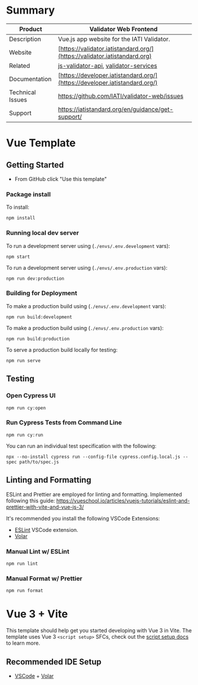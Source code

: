 Summary
=======

Product  |  Validator Web Frontend
--- | ---
Description | Vue.js app website for the IATI Validator.
Website |  [https://validator.iatistandard.org/](https://validator.iatistandard.org)
Related | [js-validator-api](https://github.com/IATI/js-validator-api), [validator-services](https://github.com/IATI/validator-services)
Documentation | [https://developer.iatistandard.org/](https://developer.iatistandard.org/)
Technical Issues | https://github.com/IATI/validator-web/issues
Support | https://iatistandard.org/en/guidance/get-support/

# Vue Template

## Getting Started

- From GitHub click "Use this template"

### Package install

To install:

`npm install`

### Running local dev server

To run a development server using (`./envs/.env.development` vars):

`npm start`

To run a development server using (`./envs/.env.production` vars):

`npm run dev:production`

### Building for Deployment

To make a production build using (`./envs/.env.development` vars):

`npm run build:development`

To make a production build using (`./envs/.env.production` vars):

`npm run build:production`

To serve a production build locally for testing:

`npm run serve`

## Testing

### Open Cypress UI

`npm run cy:open`

### Run Cypress Tests from Command Line

`npm run cy:run`

You can run an individual test specification with the following:

`npx --no-install cypress run --config-file cypress.config.local.js --spec path/to/spec.js`

## Linting and Formatting

ESLint and Prettier are employed for linting and formatting. Implemented following this guide:
https://vueschool.io/articles/vuejs-tutorials/eslint-and-prettier-with-vite-and-vue-js-3/

It's recommended you install the following VSCode Extensions:

- [ESLint](https://open-vsx.org/extension/dbaeumer/vscode-eslint) VSCode extension.
- [Volar](https://marketplace.visualstudio.com/items?itemName=johnsoncodehk.volar)

### Manual Lint w/ ESLint

`npm run lint`

### Manual Format w/ Prettier

`npm run format`

# Vue 3 + Vite

This template should help get you started developing with Vue 3 in Vite. The template uses Vue 3 `<script setup>` SFCs, check out the [script setup docs](https://v3.vuejs.org/api/sfc-script-setup.html#sfc-script-setup) to learn more.

## Recommended IDE Setup

- [VSCode](https://code.visualstudio.com/) + [Volar](https://marketplace.visualstudio.com/items?itemName=johnsoncodehk.volar)
